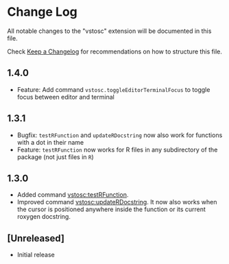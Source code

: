 # Change Log

All notable changes to the "vstosc" extension will be documented in this file.

Check [Keep a Changelog](http://keepachangelog.com/) for recommendations on how to structure this file.

## 1.4.0

- Feature: Add command `vstosc.toggleEditorTerminalFocus` to toggle focus between editor and terminal

## 1.3.1

- Bugfix: `testRFunction` and `updateRDocstring` now also work for functions with a dot in their name
- Feature: `testRFunction` now works for R files in any subdirectory of the package (not just files in `R`)

## 1.3.0

- Added command [vstosc:testRFunction](README.md#testrfunction).
- Improved command [vstosc:updateRDocstring](README.md#updaterdocstring). It now also works when the cursor is positioned anywhere inside the function or its current roxygen docstring.

## [Unreleased]

- Initial release